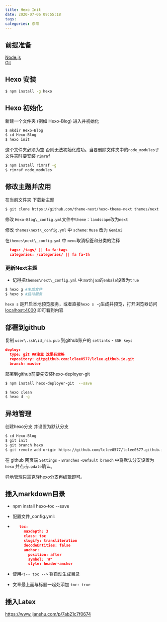 ```yaml
---
title: Hexo Init
date: 2020-07-06 09:55:18
tags:
categories: 杂项
---
```

## 前提准备
 [Node.js](https://nodejs.org/en/)  
 [Git](https://git-scm.com/)

## Hexo 安装
```bash
$ npm install -g hexo
```
## Hexo 初始化
新建一个文件夹 (例如 Hexo-Blog) 进入并初始化

```bash
$ mkdir Hexo-Blog
$ cd Hexo-Blog
$ hexo init
```
这个文件夹必须为空 否则无法初始化成功。当要删除文件夹中的`node_modules`子文件夹时要安装 ``rimraf``

```bash
$ npm install rimraf -g
$ rimraf node_modules
```

## 修改主题并应用

在当前文件夹 下载新主题
```bash
$ git clone https://github.com/theme-next/hexo-theme-next themes/next
```
修改 `Hexo-Blog\_config.yml`文件中`theme`：`landscape`改为`next` 

修改 `themes\next\_config.yml` 中 `scheme`: `Muse` 改为 `Gemini`

在`themes\next\_config.yml` 中 `menu`取消标签和分类的注释
```json
  tags: /tags/ || fa fa-tags
  categories: /categories/ || fa fa-th
```
### 更新Next主题 
- 记得把`themes\next\_config.yml` 中:`mathjax`的`enbale`设置为`true`

```bash
$ hexo g #生成文件
$ hexo s #启动服务
```
`hexo s` 是开启本地预览服务，或者直接`hexo s -g`生成并预览，打开浏览器访问 [localhost:4000](http://localhost:4000) 即可看到内容

## 部署到github
复制 `user\.ssh\id_rsa.pub` 到github账户的 `settints` - `SSH keys`

```json
deploy:
  type: git ##注意 这里有空格
  repository: git@github.com:lclee0577/lclee.github.io.git
  branch: master
```

部署到github前要先安装hexo-deployer-git
```bash
$ npm install hexo-deployer-git  --save
```
```bash
$ hexo clean 
$ hexo d -g
```

## 异地管理
创建hexo分支 并设置为默认分支
```bash
$ cd Hexo-Blog 
$ git init
$ git branch hexo
$ git remote add origin https://github.com/lclee0577/lclee0577.github.io.git

```
在 github 网页端 `Settings` - `Branches` -`Default branch` 中将默认分支设置为`hexo` 并点击`update`确认。

异地管理只需克隆hexo分支再编辑即可。

## 插入markdown目录
 - npm install hexo-toc --save
 - 配置文件_config.yml:
 - ```json
      toc:
        maxdepth: 3
        class: toc
        slugify: transliteration
        decodeEntities: false
        anchor:
          position: after
          symbol: '#'
          style: header-anchor
      ```

- 使用`<!-- toc -->` 将自动生成目录
- 文章最上面与标题一起处添加 `toc: true `

## 插入Latex

  https://www.jianshu.com/p/7ab21c7f0674

  